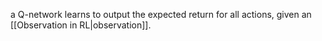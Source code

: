 a Q-network learns to output the expected return for all actions, given an [[Observation in RL|observation]].